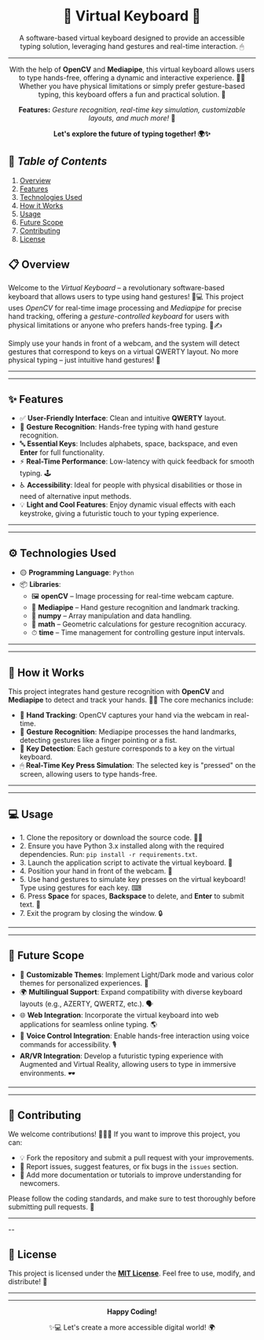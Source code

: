 <!-- README.md -->
<h1 align="center">🧩 Virtual Keyboard 🧩</h1>

<p align="center">A software-based virtual keyboard designed to provide an accessible typing solution, leveraging hand gestures and real-time interaction. 🖱</p>

<hr>

<p align="center">
  With the help of <b>OpenCV</b> and <b>Mediapipe</b>, this virtual keyboard allows users to type hands-free, offering a dynamic and interactive experience. 👋🤖 Whether you have physical limitations or simply prefer gesture-based typing, this keyboard offers a fun and practical solution. 🚀
</p>

<p align="center">
  <b>Features:</b> <i>Gesture recognition, real-time key simulation, customizable layouts, and much more!</i> 🌟
</p>

<p align="center">
  <b>Let's explore the future of typing together! 🌍✨</b>
</p>

## 📑 *Table of Contents*
1. [Overview](#-overview)
2. [Features](#-features)
3. [Technologies Used](#-technologies-used)
4. [How it Works](#-how-it-works)
5. [Usage](#usage)
6. [Future Scope](#-future-scope)
7. [Contributing](#-contributing)
8. [License](#-license)
</p>
<h2 id="-overview">📋 Overview</h2>

<p>

Welcome to the *Virtual Keyboard* – a revolutionary software-based keyboard that allows users to type using hand gestures! 🤲💻 This project uses *OpenCV* for real-time image processing and *Mediapipe* for precise hand tracking, offering a *gesture-controlled keyboard* for users with physical limitations or anyone who prefers hands-free typing. 👋✍

Simply use your hands in front of a webcam, and the system will detect gestures that correspond to keys on a virtual QWERTY layout. No more physical typing – just intuitive hand gestures! 🎉
</p>

---
---

<h2 id="-features"><b>✨ Features</b></h2>


<ul>
    <li>✅ <b>User-Friendly Interface</b>: Clean and intuitive <b>QWERTY</b> layout.</li>
    <li>🤲 <b>Gesture Recognition</b>: Hands-free typing with hand gesture recognition.</li>
    <li>🔤 <b>Essential Keys</b>: Includes alphabets, space, backspace, and even <b>Enter</b> for full functionality.</li>
    <li>⚡ <b>Real-Time Performance</b>: Low-latency with quick feedback for smooth typing. 🕹</li>
    <li>♿ <b>Accessibility</b>: Ideal for people with physical disabilities or those in need of alternative input methods.</li>
    <li</li>
    <li>💡 <b>Light and Cool Features</b>: Enjoy dynamic visual effects with each keystroke, giving a futuristic touch to your typing experience.</li>
    <li</li>
</ul>



---
---

<h2 id="-technologies-used"><b>⚙ Technologies Used</b></h2>

<ul>
    <li>🟡 <b>Programming Language</b>: <code>Python</code></li>
    <li>📦 <b>Libraries</b>:
        <ul>
            <li>🖼 <b>openCV</b> – Image processing for real-time webcam capture.</li>
            <li>🤖 <b>Mediapipe</b> – Hand gesture recognition and landmark tracking.</li>
            <li>🔢 <b>numpy</b> – Array manipulation and data handling.</li>
            <li>📏 <b>math</b> – Geometric calculations for gesture recognition accuracy.</li>
            <li>⏱ <b>time</b> – Time management for controlling gesture input intervals.</li>
        </ul>
    </li>
</ul>

---
---
<h2 id="-how-it-works"><b>🔧 How it Works</b></h2>

<p>This project integrates hand gesture recognition with <b>OpenCV</b> and <b>Mediapipe</b> to detect and track your hands. 🤲👀 The core mechanics include:</p>

<ul>
    <li>👋 <b>Hand Tracking</b>: OpenCV captures your hand via the webcam in real-time.</li>
    <li>🤖 <b>Gesture Recognition</b>: Mediapipe processes the hand landmarks, detecting gestures like a finger pointing or a fist.</li>
    <li>🔢 <b>Key Detection</b>: Each gesture corresponds to a key on the virtual keyboard.</li>
    <li>🖱 <b>Real-Time Key Press Simulation</b>: The selected key is "pressed" on the screen, allowing users to type hands-free.</li>
</ul>



---
---

<h2 id="usage">💻 Usage</h2>

<ul>
    <li>1. Clone the repository or download the source code. 🧑‍💻</li>
    <li>2. Ensure you have Python 3.x installed along with the required dependencies. Run: <code>pip install -r requirements.txt</code>.</li>
    <li>3. Launch the application script to activate the virtual keyboard. 🔑</li>
    <li>4. Position your hand in front of the webcam. 👋</li>
    <li>5. Use hand gestures to simulate key presses on the virtual keyboard! Type using gestures for each key. ⌨</li>
    <li>6. Press <b>Space</b> for spaces, <b>Backspace</b> to delete, and <b>Enter</b> to submit text. 🚀</li>
    <li>7. Exit the program by closing the window. 🔒</li>
</ul>

---
---



<h2 id="future-scope">🌱 Future Scope</h2>

<ul>
    <li>🎨 <b>Customizable Themes</b>: Implement Light/Dark mode and various color themes for personalized experiences. 🌈</li>
    <li>🌍 <b>Multilingual Support</b>: Expand compatibility with diverse keyboard layouts (e.g., AZERTY, QWERTZ, etc.). 🗣</li>
    <li>🌐 <b>Web Integration</b>: Incorporate the virtual keyboard into web applications for seamless online typing. 🌎</li>
    <li>💬 <b>Voice Control Integration</b>: Enable hands-free interaction using voice commands for accessibility. 🎙</li>
    <li> <b>AR/VR Integration</b>: Develop a futuristic typing experience with Augmented and Virtual Reality, allowing users to type in immersive environments. 🕶</li>
</ul>

---
---
<h2 id="-contributing">🤝 Contributing</h2>


<p>We welcome contributions! 🧑‍🤝‍🧑 If you want to improve this project, you can:</p>

<ul>
    <li>💡 Fork the repository and submit a pull request with your improvements.</li>
    <li>🐞 Report issues, suggest features, or fix bugs in the <code>issues</code> section.</li>
    <li>📝 Add more documentation or tutorials to improve understanding for newcomers.</li>
</ul>

<p>Please follow the coding standards, and make sure to test thoroughly before submitting pull requests. 🙌</p>

---
--
<h2 id="-license">📝 License</h2>

<p>This project is licensed under the <a href="LICENSE"><b>MIT License</b></a>. Feel free to use, modify, and distribute! 🚀</p>

---
---

<p align="center"><b>Happy Coding!</b>  <p align="center"> ✨💻 Let's create a more accessible digital world! 🌍</p